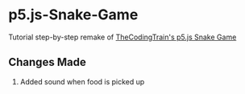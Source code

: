 # p5.js-Snake-Game

Tutorial step-by-step remake of [TheCodingTrain's p5.js Snake Game](https://thecodingtrain.com/CodingChallenges/003-snake-game-p5.html)

## Changes Made

1. Added sound when food is picked up

